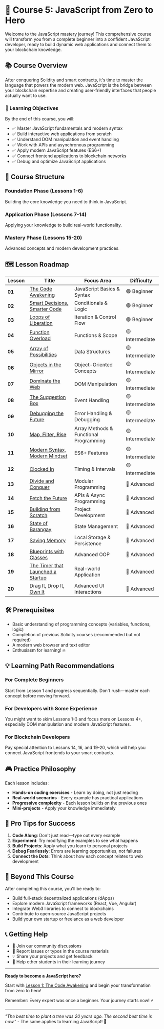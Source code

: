 # 🚀 Course 5: JavaScript from Zero to Hero

Welcome to the JavaScript mastery journey! This comprehensive course will transform you from a complete beginner into a confident JavaScript developer, ready to build dynamic web applications and connect them to your blockchain knowledge.

## 📚 Course Overview

After conquering Solidity and smart contracts, it's time to master the language that powers the modern web. JavaScript is the bridge between your blockchain expertise and creating user-friendly interfaces that people actually want to use.

### 🎯 Learning Objectives

By the end of this course, you will:

- ✅ Master JavaScript fundamentals and modern syntax
- ✅ Build interactive web applications from scratch
- ✅ Understand DOM manipulation and event handling
- ✅ Work with APIs and asynchronous programming
- ✅ Apply modern JavaScript features (ES6+)
- ✅ Connect frontend applications to blockchain networks
- ✅ Debug and optimize JavaScript applications

## 📖 Course Structure

### **Foundation Phase** (Lessons 1-6)

Building the core knowledge you need to think in JavaScript.

### **Application Phase** (Lessons 7-14)

Applying your knowledge to build real-world functionality.

### **Mastery Phase** (Lessons 15-20)

Advanced concepts and modern development practices.

## 🗺️ Lesson Roadmap

| Lesson | Title                                                                           | Focus Area                             | Difficulty      |
| ------ | ------------------------------------------------------------------------------- | -------------------------------------- | --------------- |
| **01** | [The Code Awakening](./le_01_the_code_awakening/)                               | JavaScript Basics & Syntax             | 🟢 Beginner     |
| **02** | [Smart Decisions, Smarter Code](./le_02_smart_decisions_smarter_code/)          | Conditionals & Logic                   | 🟢 Beginner     |
| **03** | [Loops of Liberation](./le_03_loops_of_liberation/)                             | Iteration & Control Flow               | 🟢 Beginner     |
| **04** | [Function Overload](./le_04_function_overload/)                                 | Functions & Scope                      | 🟡 Intermediate |
| **05** | [Array of Possibilities](./le_05_array_of_possibilities/)                       | Data Structures                        | 🟡 Intermediate |
| **06** | [Objects in the Mirror](./le_06_objects_in_the_mirror/)                         | Object-Oriented Concepts               | 🟡 Intermediate |
| **07** | [Dominate the Web](./le_07_dominate_the_web/)                                   | DOM Manipulation                       | 🟡 Intermediate |
| **08** | [The Suggestion Box](./le_08_the_suggestion_box/)                               | Event Handling                         | 🟡 Intermediate |
| **09** | [Debugging the Future](./le_09_debugging_the_future/)                           | Error Handling & Debugging             | 🟡 Intermediate |
| **10** | [Map, Filter, Rise](./le_10_map_filter_rise/)                                   | Array Methods & Functional Programming | 🟡 Intermediate |
| **11** | [Modern Syntax, Modern Mindset](./le_11_modern_syntax_modern_mindset/)          | ES6+ Features                          | 🟡 Intermediate |
| **12** | [Clocked In](./le_12_clocked_in/)                                               | Timing & Intervals                     | 🟡 Intermediate |
| **13** | [Divide and Conquer](./le_13_divide_and_conquer/)                               | Modular Programming                    | 🔴 Advanced     |
| **14** | [Fetch the Future](./le_14_fetch_the_future/)                                   | APIs & Async Programming               | 🔴 Advanced     |
| **15** | [Building from Scratch](./le_15_building_from_scratch/)                         | Project Development                    | 🔴 Advanced     |
| **16** | [State of Barangay](./le_16_state_of_barangay/)                                 | State Management                       | 🔴 Advanced     |
| **17** | [Saving Memory](./le_17_saving_memory/)                                         | Local Storage & Persistence            | 🔴 Advanced     |
| **18** | [Blueprints with Classes](./le_18_blueprints_with_classes/)                     | Advanced OOP                           | 🔴 Advanced     |
| **19** | [The Timer that Launched a Startup](./le_19_the_timer_that_launched_a_startup/) | Real-world Application                 | 🔴 Advanced     |
| **20** | [Drag It, Drop It, Own It](./le_20_drag_it_drop_it_own_it/)                     | Advanced UI Interactions               | 🔴 Advanced     |

## 🛠️ Prerequisites

- Basic understanding of programming concepts (variables, functions, logic)
- Completion of previous Solidity courses (recommended but not required)
- A modern web browser and text editor
- Enthusiasm for learning! 🔥

## 💡 Learning Path Recommendations

### **For Complete Beginners**

Start from Lesson 1 and progress sequentially. Don't rush—master each concept before moving forward.

### **For Developers with Some Experience**

You might want to skim Lessons 1-3 and focus more on Lessons 4+, especially DOM manipulation and modern JavaScript features.

### **For Blockchain Developers**

Pay special attention to Lessons 14, 16, and 19-20, which will help you connect JavaScript frontends to your smart contracts.

## 🎮 Practice Philosophy

Each lesson includes:

- **Hands-on coding exercises** - Learn by doing, not just reading
- **Real-world scenarios** - Every example has practical applications
- **Progressive complexity** - Each lesson builds on the previous ones
- **Mini-projects** - Apply your knowledge immediately

## 🌟 Pro Tips for Success

1. **Code Along**: Don't just read—type out every example
2. **Experiment**: Try modifying the examples to see what happens
3. **Build Projects**: Apply what you learn to personal projects
4. **Debug Fearlessly**: Errors are learning opportunities, not failures
5. **Connect the Dots**: Think about how each concept relates to web development

## 🚀 Beyond This Course

After completing this course, you'll be ready to:

- Build full-stack decentralized applications (dApps)
- Explore modern JavaScript frameworks (React, Vue, Angular)
- Integrate Web3 libraries to connect to blockchains
- Contribute to open-source JavaScript projects
- Build your own startup or freelance as a web developer

## 📞 Getting Help

- 💬 Join our community discussions
- 🐛 Report issues or typos in the course materials
- 💡 Share your projects and get feedback
- 🤝 Help other students in their learning journey

---

**Ready to become a JavaScript hero?**

Start with [Lesson 1: The Code Awakening](./le_01_the_code_awakening/) and begin your transformation from zero to hero!

Remember: Every expert was once a beginner. Your journey starts now! ⚡

---

_"The best time to plant a tree was 20 years ago. The second best time is now."_ - The same applies to learning JavaScript! 🌳
